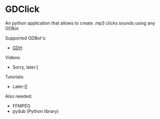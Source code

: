 # GDClick
An python application that allows to create .mp3 clicks sounds using any GDBot

Supported GDBot's:
- [GDH](https://github.com/TobyAdd/GDH)

Videos:
- Sorry, later:[

Tutorials:
- Later:[[

Also needed:
- FFMPEG
- pydub (Python library)

